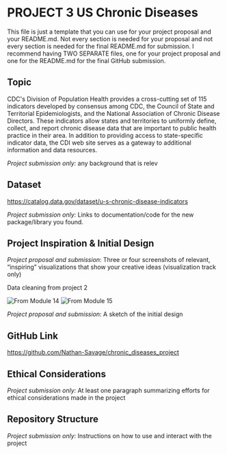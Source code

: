 # PROJECT 3 US Chronic Diseases
This file is just a template that you can use for your project proposal and your README.md. Not every section is needed for your proposal and not every section is needed for the final README.md for submission. I recommend having TWO SEPARATE files, one for your project proposal and one for the README.md for the final GitHub submission.

## Topic
CDC's Division of Population Health provides a cross-cutting set of 115 indicators developed by consensus among CDC, the Council of State and Territorial Epidemiologists, and the National Association of Chronic Disease Directors. These indicators allow states and territories to uniformly define, collect, and report chronic disease data that are important to public health practice in their area. In addition to providing access to state-specific indicator data, the CDI web site serves as a gateway to additional information and data resources.

*Project submission only:* any background that is relev

## Dataset
https://catalog.data.gov/dataset/u-s-chronic-disease-indicators

*Project submission only:* Links to documentation/code for the new package/library you found.

## Project Inspiration & Initial Design
*Project proposal and submission*: Three or four screenshots of relevant, “inspiring” visualizations that show your creative ideas (visualization track only)	

Data cleaning from project 2

![From Module 14](https://nathan-savage.github.io/belly-button-challenge/)
![From Module 15](https://nathan-savage.github.io/leaflet-challenge/)



*Project proposal and submission*: A sketch of the initial design

## GitHub Link
https://github.com/Nathan-Savage/chronic_diseases_project

## Ethical Considerations
*Project submission only:* At least one paragraph summarizing efforts for ethical considerations made in the project

## Repository Structure
*Project submission only:* Instructions on how to use and interact with the project

